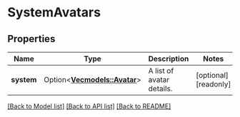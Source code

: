 # SystemAvatars

## Properties

Name | Type | Description | Notes
------------ | ------------- | ------------- | -------------
**system** | Option<[**Vec<models::Avatar>**](Avatar.md)> | A list of avatar details. | [optional][readonly]

[[Back to Model list]](../README.md#documentation-for-models) [[Back to API list]](../README.md#documentation-for-api-endpoints) [[Back to README]](../README.md)


